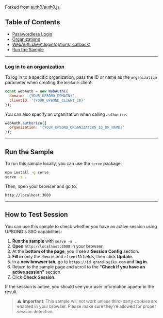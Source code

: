 Forked from [auth0/auth0.js](https://github.com/auth0/auth0.js/blob/master/example/index.html)

## Table of Contents

- [Passwordless Login](#passwordless-login)
- [Organizations](#organizations)
- [WebAuth.client.login(options, callback)](#webauthclientloginoptions-callback)
- [Run the Sample](#run-the-sample)

---

### Log in to an organization

To log in to a specific organization, pass the ID or name as the `organization` parameter when creating the `WebAuth` client:

```js
const webAuth = new WebAuth({
  domain: '{YOUR_UPBOND_DOMAIN}',
  clientID: '{YOUR_UPBOND_CLIENT_ID}'
});
```

You can also specify an organization when calling `authorize`:

```js
webAuth.authorize({
  organization: '{YOUR_UPBOND_ORGANIZATION_ID_OR_NAME}'
});
```

---

## Run the Sample

To run this sample locally, you can use the `serve` package:

```bash
npm install -g serve
serve -s .
```

Then, open your browser and go to:

```
http://localhost:3000
```

---

## How to Test Session

You can use this sample to check whether you have an active session using UPBOND's SSO capabilities:

1. **Run the sample** with `serve -s .`
2. **Open** `http://localhost:3000` in your browser.
3. At the **bottom of the page**, you'll see a **Session Config** section.
4. **Fill in** only the `domain` and `clientID` fields, then click **Update**.
5. In a **new browser tab**, go to `https://id.grand-seiko.com` and **log in**.
6. Return to the sample page and scroll to the **"Check if you have an active session"** section.
7. Click **Check Session**.

If the session is active, you should see your user information appear in the result.

> ⚠️ **Important**: This sample will not work unless third-party cookies are enabled in your browser. Please make sure they're allowed for proper session detection.
